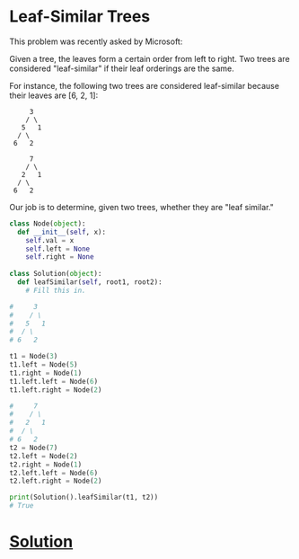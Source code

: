 # Leaf-Similar Trees

This problem was recently asked by Microsoft:

Given a tree, the leaves form a certain order from left to right. Two trees are considered "leaf-similar" if their leaf orderings are the same.

For instance, the following two trees are considered leaf-similar because their leaves are [6, 2, 1]:
```
     3
    / \ 
   5   1
  / \
 6   2 
```
```
     7
    / \ 
   2   1
  / \
 6   2 
```
Our job is to determine, given two trees, whether they are "leaf similar."

```python
class Node(object):
  def __init__(self, x):
    self.val = x
    self.left = None
    self.right = None
  
class Solution(object):
  def leafSimilar(self, root1, root2):
    # Fill this in.

#     3
#    / \ 
#   5   1
#  / \
# 6   2 

t1 = Node(3)
t1.left = Node(5)
t1.right = Node(1)
t1.left.left = Node(6)
t1.left.right = Node(2)

#     7
#    / \ 
#   2   1
#  / \
# 6   2 
t2 = Node(7)
t2.left = Node(2)
t2.right = Node(1)
t2.left.left = Node(6)
t2.left.right = Node(2)

print(Solution().leafSimilar(t1, t2))
# True
```

# [Solution](solution.md)